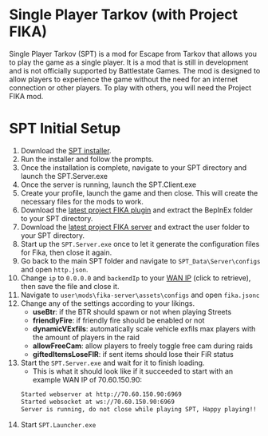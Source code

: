 # Single Player Tarkov (with Project FIKA)

Single Player Tarkov (SPT) is a mod for Escape from Tarkov that allows you to play the game as a single player. It is a mod that is still in development and is not officially supported by Battlestate Games. The mod is designed to allow players to experience the game without the need for an internet connection or other players. To play with others, you will need the Project FIKA mod.

# SPT Initial Setup

1. Download the [SPT installer](https://ligma.waffle-lord.net/SPTInstaller.exe).
2. Run the installer and follow the prompts.
3. Once the installation is complete, navigate to your SPT directory and launch the SPT.Server.exe
4. Once the server is running, launch the SPT.Client.exe
5. Create your profile, launch the game and then close. This will create the necessary files for the mods to work.
6. Download the [latest project FIKA plugin](https://github.com/project-fika/Fika-Plugin/releases/tag/v0.9.9015.15435) and extract the BepInEx folder to your SPT directory.
7. Download the [latest project FIKA server](https://github.com/project-fika/Fika-Server/releases/latest) and extract the user folder to your SPT directory.
8. Start up the `SPT.Server.exe` once to let it generate the configuration files for Fika, then close it again.
9. Go back to the main SPT folder and navigate to `SPT_Data\Server\configs` and open `http.json`.
10. Change `ip` to `0.0.0.0` and `backendIp` to your [WAN IP](https://ipv4.icanhazip.com/) (click to retrieve), then save the file and close it.
11. Navigate to `user\mods\fika-server\assets\configs` and open `fika.jsonc`
12. Change any of the settings according to your likings.
    - **useBtr**: if the BTR should spawn or not when playing Streets
    - **friendlyFire**: if friendly fire should be enabled or not
    - **dynamicVExfils**: automatically scale vehicle exfils max players with the amount of players in the raid
    - **allowFreeCam**: allow players to freely toggle free cam during raids
    - **giftedItemsLoseFIR**: if sent items should lose their FiR status
13. Start the `SPT.Server.exe` and wait for it to finish loading.
    -   This is what it should look like if it succeeded to start with an example WAN IP of 70.60.150.90:</br>
    ```txt
    Started webserver at http://70.60.150.90:6969
    Started websocket at ws://70.60.150.90:6969
    Server is running, do not close while playing SPT, Happy playing!!
    ```
14. Start `SPT.Launcher.exe`